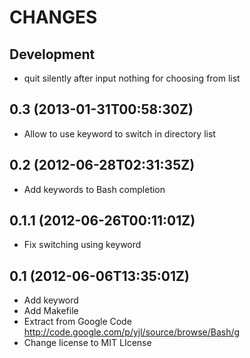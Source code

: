 CHANGES
=======

## Development

* quit silently after input nothing for choosing from list

## 0.3 (2013-01-31T00:58:30Z)

* Allow to use keyword to switch in directory list

## 0.2 (2012-06-28T02:31:35Z)

* Add keywords to Bash completion

## 0.1.1 (2012-06-26T00:11:01Z)

* Fix switching using keyword

## 0.1 (2012-06-06T13:35:01Z)

* Add keyword
* Add Makefile
* Extract from Google Code <http://code.google.com/p/yjl/source/browse/Bash/g>
* Change license to MIT LIcense
